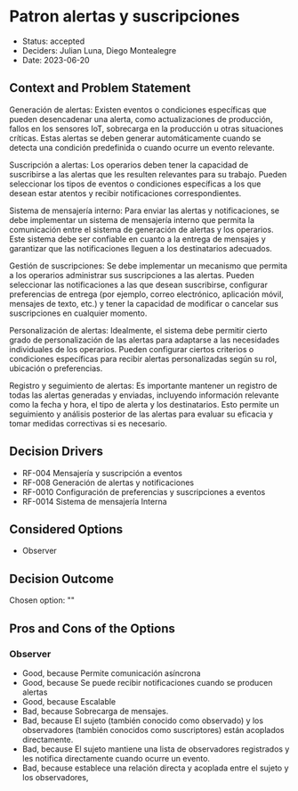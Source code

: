 # Patron alertas y suscripciones

* Status: accepted
* Deciders: Julian Luna, Diego Montealegre
* Date: 2023-06-20

## Context and Problem Statement

Generación de alertas: Existen eventos o condiciones específicas que pueden desencadenar una alerta, como actualizaciones de producción, fallos en los sensores IoT, sobrecarga en la producción u otras situaciones críticas. Estas alertas se deben generar automáticamente cuando se detecta una condición predefinida o cuando ocurre un evento relevante.

Suscripción a alertas: Los operarios deben tener la capacidad de suscribirse a las alertas que les resulten relevantes para su trabajo. Pueden seleccionar los tipos de eventos o condiciones específicas a los que desean estar atentos y recibir notificaciones correspondientes.

Sistema de mensajería interno: Para enviar las alertas y notificaciones, se debe implementar un sistema de mensajería interno que permita la comunicación entre el sistema de generación de alertas y los operarios. Este sistema debe ser confiable en cuanto a la entrega de mensajes y garantizar que las notificaciones lleguen a los destinatarios adecuados.

Gestión de suscripciones: Se debe implementar un mecanismo que permita a los operarios administrar sus suscripciones a las alertas. Pueden seleccionar las notificaciones a las que desean suscribirse, configurar preferencias de entrega (por ejemplo, correo electrónico, aplicación móvil, mensajes de texto, etc.) y tener la capacidad de modificar o cancelar sus suscripciones en cualquier momento.

Personalización de alertas: Idealmente, el sistema debe permitir cierto grado de personalización de las alertas para adaptarse a las necesidades individuales de los operarios. Pueden configurar ciertos criterios o condiciones específicas para recibir alertas personalizadas según su rol, ubicación o preferencias.

Registro y seguimiento de alertas: Es importante mantener un registro de todas las alertas generadas y enviadas, incluyendo información relevante como la fecha y hora, el tipo de alerta y los destinatarios. Esto permite un seguimiento y análisis posterior de las alertas para evaluar su eficacia y tomar medidas correctivas si es necesario.

## Decision Drivers

* RF-004	Mensajería y suscripción a eventos
* RF-008	Generación de alertas y notificaciones
* RF-0010	Configuración de preferencias y suscripciones a eventos
* RF-0014	Sistema de mensajería Interna

## Considered Options

* Observer

## Decision Outcome

Chosen option: ""

## Pros and Cons of the Options

### Observer

* Good, because Permite comunicación asíncrona
* Good, because Se puede recibir notificaciones cuando se producen alertas
* Good, because Escalable
* Bad, because Sobrecarga de mensajes.
* Bad, because El sujeto (también conocido como observado) y los observadores (también conocidos como suscriptores) están acoplados directamente.
* Bad, because El sujeto mantiene una lista de observadores registrados y les notifica directamente cuando ocurre un evento.
* Bad, because establece una relación directa y acoplada entre el sujeto y los observadores,
